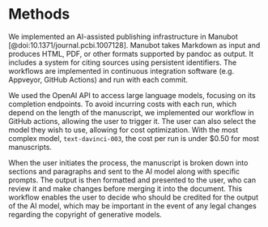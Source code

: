 # Methods

We implemented an AI-assisted publishing infrastructure in Manubot [@doi:10.1371/journal.pcbi.1007128].
Manubot takes Markdown as input and produces HTML, PDF, or other formats supported by pandoc as output.
It includes a system for citing sources using persistent identifiers.
The workflows are implemented in continuous integration software (e.g.
Appveyor, GitHub Actions) and run with each commit.

We used the OpenAI API to access large language models, focusing on its completion endpoints.
To avoid incurring costs with each run, which depend on the length of the manuscript, we implemented our workflow in GitHub actions, allowing the user to trigger it.
The user can also select the model they wish to use, allowing for cost optimization.
With the most complex model, `text-davinci-003`, the cost per run is under $0.50 for most manuscripts.

When the user initiates the process, the manuscript is broken down into sections and paragraphs and sent to the AI model along with specific prompts.
The output is then formatted and presented to the user, who can review it and make changes before merging it into the document.
This workflow enables the user to decide who should be credited for the output of the AI model, which may be important in the event of any legal changes regarding the copyright of generative models.
